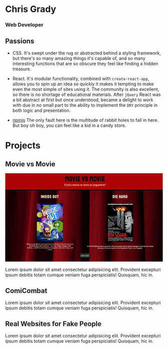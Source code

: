 # Chris Grady

### Web Developer

## Passions

- CSS. It's swept under the rug or abstracted behind a styling framework, but there's so many amazing things it's capable of, and so many interesting functions that are so obscure they feel like finding a hidden treasure.

- React. It's modular functionality, combined with `create-react-app`, allows you to spin up an idea so quickly it makes it tempting to make even the most simple of sites using it. The community is also excellent, so there is no shortage of educational materials. After `jQuery` React was a bit abstract at first but once understood, became a delight to work with due in no small part to the ability to implement the `DRY` principle in both logic and presentation.

- [npmjs](https://www.npmjs.com/) The only fault here is the multitude of rabbit holes to fall in here. But boy oh boy, you can feel like a kid in a candy store.

# Projects

## Movie vs Movie

<img src="https://github.com/grittygrady/chris-grady-portfolio/blob/main/images/movievsmovie.png?raw=true">

Lorem ipsum dolor sit amet consectetur adipisicing elit. Provident excepturi ipsum debitis totam cumque veniam fuga perspiciatis! Quisquam, hic in.

## ComiCombat

Lorem ipsum dolor sit amet consectetur adipisicing elit. Provident excepturi ipsum debitis totam cumque veniam fuga perspiciatis! Quisquam, hic in.

## Real Websites for Fake People

Lorem ipsum dolor sit amet consectetur adipisicing elit. Provident excepturi ipsum debitis totam cumque veniam fuga perspiciatis! Quisquam, hic in.
